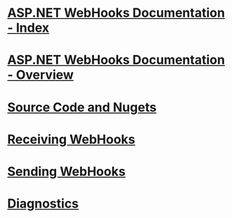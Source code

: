 # [ASP.NET WebHooks Documentation - Index](index.md)
# [ASP.NET WebHooks Documentation - Overview](overview.md)
# [Source Code and Nugets](source.md)
# [Receiving WebHooks](receiving/index.md)
# [Sending WebHooks](sending/index.md)
# [Diagnostics](diagnostics/index.md)
